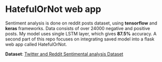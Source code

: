 # HatefulOrNot web app

Sentiment analysis is done on reddit posts dataset, using **tensorflow** and **keras** frameworks. Data consists of over 24000 negative and positive posts.
My model uses single LSTM layer, which gives **87.5%** accuracy. A second part of this repo focuses on integrating saved model into a flask web app called HatefulOrNot.


**Dataset**: [Twitter and Reddit Sentimental analysis Dataset](https://www.kaggle.com/cosmos98/twitter-and-reddit-sentimental-analysis-dataset)

